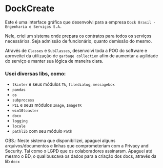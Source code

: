 # DockCreate


Este é uma interface gráfica que desenvolvi para a empresa `Dock Brasil - Engenharia e Serviços S.A.`

Nele, criei um sistema onde prepara os contratos para todos os serviços necessários. Seja admissão de funcionário, quanto demissão do mesmo.

Através de `Classes` e `SubClasses`, desenvolvi toda a POO do software e aproveitei da utilização de `garbage collection` afim de aumentar a agilidade do serviço e manter sua lógica de maneira clara.


### Usei diversas libs, como:

- `tkinter` e seus módulos `Tk`, `filedialog`, `messagebox`
- `pandas`
- `os`
- `subprocess`
- `PIL` e seus módulos `Image`, `ImageTK`
- `win10toaster`
- `docx`
- `logging`
- `locale`
- `pathlib` com seu módulo `Path`



OBS.: Neste sistema que disponibilizei, apaguei alguns arquivos/documentos e linhas que comprometeriam com a Privacy and Security. Tal como o LGPD que os colaboradores assinaram.
Apaguei até mesmo o BD, o qual buscava os dados para a criação dos docs, através da lib `docx`
